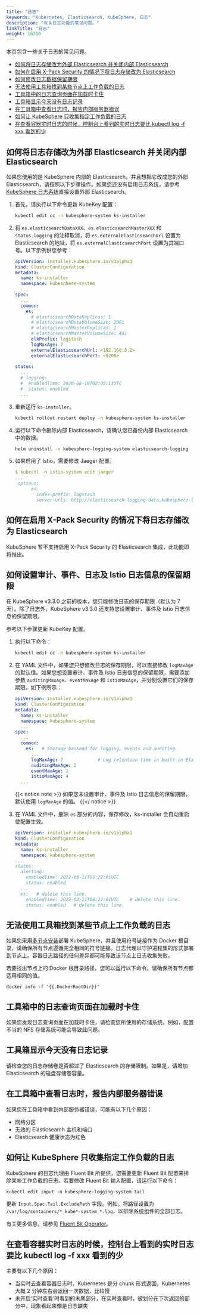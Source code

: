 ```yaml
---
title: "日志"
keywords: "Kubernetes, Elasticsearch, KubeSphere, 日志"
description: "有关日志功能的常见问题。"
linkTitle: "日志"
weight: 16310
---
```


本页包含一些关于日志的常见问题。

- [如何将日志存储改为外部 Elasticsearch 并关闭内部 Elasticsearch](../../observability/logging/#如何将日志存储改为外部-elasticsearch-并关闭内部-elasticsearch)
- [如何在启用 X-Pack Security 的情况下将日志存储改为 Elasticsearch](../../observability/logging/#如何在启用-x-pack-security-的情况下将日志存储改为-elasticsearch)
- [如何修改日志数据保留期限](../../observability/logging/#如何修改日志数据保留期限)
- [无法使用工具箱找到某些节点上工作负载的日志](../../observability/logging/#无法使用工具箱找到某些节点上工作负载的日志)
- [工具箱中的日志查询页面在加载时卡住](../../observability/logging/#工具箱中的日志查询页面在加载时卡住)
- [工具箱显示今天没有日志记录](../../observability/logging/#工具箱显示今天没有日志记录)
- [在工具箱中查看日志时，报告内部服务器错误](../../observability/logging/#在工具箱中查看日志时报告内部服务器错误)
- [如何让 KubeSphere 只收集指定工作负载的日志](../../observability/logging/#如何让-kubesphere-只收集指定工作负载的日志)
- [在查看容器实时日志的时候，控制台上看到的实时日志要比 kubectl log -f xxx 看到的少](../../observability/logging/#在查看容器实时日志的时候控制台上看到的实时日志要比-kubectl-log--f-xxx-看到的少)

## 如何将日志存储改为外部 Elasticsearch 并关闭内部 Elasticsearch

如果您使用的是 KubeSphere 内部的 Elasticsearch，并且想把它改成您的外部 Elasticsearch，请按照以下步骤操作。如果您还没有启用日志系统，请参考 [KubeSphere 日志系统](../../../pluggable-components/logging/)直接设置外部 Elasticsearch。

1. 首先，请执行以下命令更新 KubeKey 配置：

   ```bash
   kubectl edit cc -n kubesphere-system ks-installer
   ```

2. 将 `es.elasticsearchDataXXX`、`es.elasticsearchMasterXXX` 和 `status.logging` 的注释取消，将 `es.externalElasticsearchUrl` 设置为 Elasticsearch 的地址，将 `es.externalElasticsearchPort` 设置为其端口号。以下示例供您参考：

   ```yaml
   apiVersion: installer.kubesphere.io/v1alpha1
   kind: ClusterConfiguration
   metadata:
     name: ks-installer
     namespace: kubesphere-system
     ...
   spec:
     ...
     common:
       es:
         # elasticsearchDataReplicas: 1
         # elasticsearchDataVolumeSize: 20Gi
         # elasticsearchMasterReplicas: 1
         # elasticsearchMasterVolumeSize: 4Gi
         elkPrefix: logstash
         logMaxAge: 7
         externalElasticsearchUrl: <192.168.0.2>
         externalElasticsearchPort: <9200>
     ...
   status:
     ...
     # logging:
     #  enabledTime: 2020-08-10T02:05:13UTC
     #  status: enabled
     ...
   ```

3. 重新运行 `ks-installer`。

   ```bash
   kubectl rollout restart deploy -n kubesphere-system ks-installer
   ```

4. 运行以下命令删除内部 Elasticsearch，请确认您已备份内部 Elasticsearch 中的数据。

   ```bash
   helm uninstall -n kubesphere-logging-system elasticsearch-logging
   ```

5. 如果启用了 Istio，需要修改 Jaeger 配置。

   ```yaml
   $ kubectl -n istio-system edit jaeger 
   ...
    options:
         es:
           index-prefix: logstash
           server-urls: http://elasticsearch-logging-data.kubesphere-logging-system.svc:9200  # 修改为外部地址
   ```

## 如何在启用 X-Pack Security 的情况下将日志存储改为 Elasticsearch

KubeSphere 暂不支持启用 X-Pack Security 的 Elasticsearch 集成，此功能即将推出。

## 如何设置审计、事件、日志及 Istio 日志信息的保留期限

在 KubeSphere v3.3.0 之前的版本，您只能修改日志的保存期限（默认为 7 天）。除了日志外，KubeSphere v3.3.0 还支持您设置审计、事件及 Istio 日志信息的保留期限。

参考以下步骤更新 KubeKey 配置。

1. 执行以下命令：

   ```bash
   kubectl edit cc -n kubesphere-system ks-installer
   ```

2. 在 YAML 文件中，如果您只想修改日志的保存期限，可以直接修改 `logMaxAge` 的默认值。如果您想设置审计、事件及 Istio 日志信息的保留期限，需要添加参数 `auditingMaxAge`、`eventMaxAge` 和 `istioMaxAge`，并分别设置它们的保存期限，如下例所示：

   ```yaml
   apiVersion: installer.kubesphere.io/v1alpha1
   kind: ClusterConfiguration
   metadata:
     name: ks-installer
     namespace: kubesphere-system
     ...
   spec:
     ...
     common:
       es:   # Storage backend for logging, events and auditing.
         ...
         logMaxAge: 7             # Log retention time in built-in Elasticsearch. It is 7 days by default.
         auditingMaxAge: 2
         eventMaxAge: 1
         istioMaxAge: 4
     ...
   ```

   {{< notice note >}}
   如果您未设置审计、事件及 Istio 日志信息的保留期限，默认使用 `logMaxAge` 的值。
   {{</ notice >}}

3. 在 YAML 文件中，删除 `es` 部分的内容，保存修改，ks-installer 会自动重启使配置生效。

   ```yaml
   apiVersion: installer.kubesphere.io/v1alpha1
   kind: ClusterConfiguration
   metadata:
     name: ks-installer
     namespace: kubesphere-system
   ...
   status:
     alerting:
       enabledTime: 2022-08-11T06:22:01UTC
       status: enabled
     ...
     es:   # delete this line.
       enabledTime: 2022-08-11T06:22:01UTC    # delete this line.
       status: enabled   # delete this line.
   ```

## 无法使用工具箱找到某些节点上工作负载的日志

如果您采用[多节点安装](../../../installing-on-linux/introduction/multioverview)部署 KubeSphere，并且使用符号链接作为 Docker 根目录，请确保所有节点遵循完全相同的符号链接。日志代理以守护进程集的形式部署到节点上。容器日志路径的任何差异都可能导致该节点上日志收集失败。

若要找出节点上的 Docker 根目录路径，您可以运行以下命令。请确保所有节点都适用相同的值。

```shell
docker info -f '{{.DockerRootDir}}'
```

## 工具箱中的日志查询页面在加载时卡住

如果您发现日志查询页面在加载时卡住，请检查您所使用的存储系统。例如，配置不当的 NFS 存储系统可能会导致此问题。

## 工具箱显示今天没有日志记录

请检查您的日志存储卷是否超过了 Elasticsearch 的存储限制。如果是，请增加 Elasticsearch 的磁盘存储卷容量。

## 在工具箱中查看日志时，报告内部服务器错误

如果您在工具箱中看到内部服务器错误，可能有以下几个原因：

- 网络分区
- 无效的 Elasticsearch 主机和端口
- Elasticsearch 健康状态为红色

## 如何让 KubeSphere 只收集指定工作负载的日志

KubeSphere 的日志代理由 Fluent Bit 所提供，您需要更新 Fluent Bit 配置来排除某些工作负载的日志。若要修改 Fluent Bit 输入配置，请运行以下命令：

```shell
kubectl edit input -n kubesphere-logging-system tail
```

更新 `Input.Spec.Tail.ExcludePath` 字段。例如，将路径设置为 `/var/log/containers/*_kube*-system_*.log`，以排除系统组件的全部日志。

有关更多信息，请参见 [Fluent Bit Operator](https://github.com/kubesphere/fluentbit-operator)。

## 在查看容器实时日志的时候，控制台上看到的实时日志要比 kubectl log -f xxx 看到的少

主要有以下几个原因：

- 当实时去查看容器日志时，Kubernetes 是分 chunk 形式返回，Kubernetes 大概 2 分钟左右会返回一次数据，比较慢
- 未开启‘实时查看’时看到的末尾部分，在实时查看时，被划分在下次返回的部分中，现象看起来像是日志缺失
